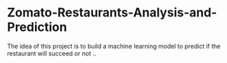 # Zomato-Restaurants-Analysis-and-Prediction
The idea of this project is to build a machine learning model to predict if the restaurant will succeed or not ..
